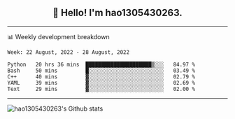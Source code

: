 <h2 align="center">👋 Hello! I'm hao1305430263.</h2>


---- 
📊 Weekly development breakdown

<!--START_SECTION:waka-->
```text
Week: 22 August, 2022 - 28 August, 2022

Python   20 hrs 36 mins  █████████████████████▒░░░   84.97 % 
Bash     50 mins         █░░░░░░░░░░░░░░░░░░░░░░░░   03.49 % 
C++      40 mins         ▓░░░░░░░░░░░░░░░░░░░░░░░░   02.79 % 
YAML     39 mins         ▓░░░░░░░░░░░░░░░░░░░░░░░░   02.69 % 
Text     29 mins         ▓░░░░░░░░░░░░░░░░░░░░░░░░   02.00 % 
```
<!--END_SECTION:waka-->
----
![hao1305430263's Github stats](https://github-readme-stats.vercel.app/api?username=hao1305430263&show_icons=true)


<!--
**hao1305430263/hao1305430263** is a ✨ _special_ ✨ repository because its `README.md` (this file) appears on your GitHub profile.

Here are some ideas to get you started:

- 🔭 I’m currently working on ...
- 🌱 I’m currently learning ...
- 👯 I’m looking to collaborate on ...
- 🤔 I’m looking for help with ...
- 💬 Ask me about ...
- 📫 How to reach me: ...
- 😄 Pronouns: ...
- ⚡ Fun fact: ...
-->
